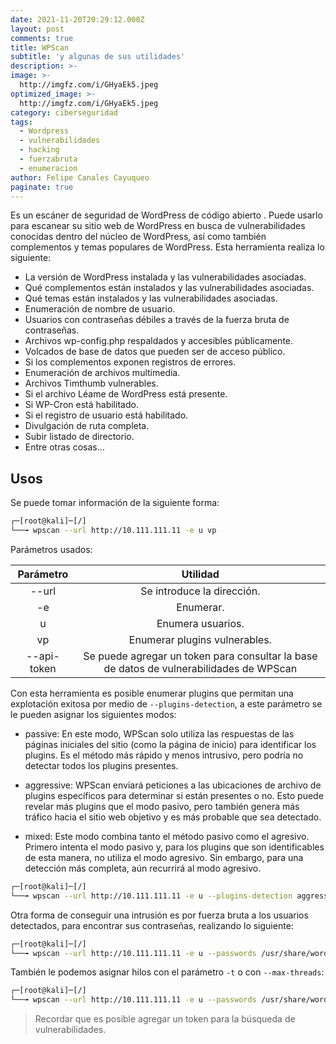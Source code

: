 ```yaml
---
date: 2021-11-20T20:29:12.000Z
layout: post
comments: true
title: WPScan
subtitle: 'y algunas de sus utilidades'
description: >-
image: >-
  http://imgfz.com/i/GHyaEk5.jpeg
optimized_image: >-
  http://imgfz.com/i/GHyaEk5.jpeg
category: ciberseguridad
tags:
  - Wordpress
  - vulnerabilidades
  - hacking
  - fuerzabruta
  - enumeracion
author: Felipe Canales Cayuqueo
paginate: true
---
```


Es un escáner de seguridad de WordPress de código abierto . Puede usarlo para escanear su sitio web de WordPress en busca de vulnerabilidades conocidas dentro del núcleo de WordPress, así como también complementos y temas populares de WordPress. Esta herramienta realiza lo siguiente:

* La versión de WordPress instalada y las vulnerabilidades asociadas.
* Qué complementos están instalados y las vulnerabilidades asociadas.
* Qué temas están instalados y las vulnerabilidades asociadas.
* Enumeración de nombre de usuario.
* Usuarios con contraseñas débiles a través de la fuerza bruta de contraseñas.
* Archivos wp-config.php respaldados y accesibles públicamente.
* Volcados de base de datos que pueden ser de acceso público.
* Si los complementos exponen registros de errores.
* Enumeración de archivos multimedia.
* Archivos Timthumb vulnerables.
* Si el archivo Léame de WordPress está presente.
* Si WP-Cron está habilitado.
* Si el registro de usuario está habilitado.
* Divulgación de ruta completa.
* Subir listado de directorio.
* Entre otras cosas...

## Usos

Se puede tomar información de la siguiente forma:

```bash
┌─[root@kali]─[/]
└──╼ wpscan --url http://10.111.111.11 -e u vp
```

Parámetros usados:

| Parámetro | Utilidad |
| :--------: | :-------: |
| --url | Se introduce la dirección. |
| -e | Enumerar. |
| u | Enumera usuarios. |
| vp | Enumerar plugins vulnerables. |
| --api-token | Se puede agregar un token para consultar la base de datos de vulnerabilidades de WPScan |

Con esta herramienta es posible enumerar plugins que permitan una explotación exitosa por medio de ```--plugins-detection```, a este parámetro se le pueden asignar los siguientes modos:

  * passive: En este modo, WPScan solo utiliza las respuestas de las páginas iniciales del sitio (como la página de inicio) para identificar los plugins. Es el método más rápido y menos intrusivo, pero podría no detectar todos los plugins presentes.
  
  * aggressive: WPScan enviará peticiones a las ubicaciones de archivo de plugins específicos para determinar si están presentes o no. Esto puede revelar más plugins que el modo pasivo, pero también genera más tráfico hacia el sitio web objetivo y es más probable que sea detectado.
  
  * mixed: Este modo combina tanto el método pasivo como el agresivo. Primero intenta el modo pasivo y, para los plugins que son identificables de esta manera, no utiliza el modo agresivo. Sin embargo, para una detección más completa, aún recurrirá al modo agresivo.

```bash
┌─[root@kali]─[/]
└──╼ wpscan --url http://10.111.111.11 -e u --plugins-detection aggressive
```

Otra forma de conseguir una intrusión es por fuerza bruta a los usuarios detectados, para encontrar sus contraseñas, realizando lo siguiente:

```bash
┌─[root@kali]─[/]
└──╼ wpscan --url http://10.111.111.11 -e u --passwords /usr/share/wordlists/rockyou.txt
```

También le podemos asignar hilos con el parámetro ```-t``` o con ```--max-threads```:

```bash
┌─[root@kali]─[/]
└──╼ wpscan --url http://10.111.111.11 -e u --passwords /usr/share/wordlists/rockyou.txt --max-threads 200
```

> Recordar que es posible agregar un token para la búsqueda de vulnerabilidades.

